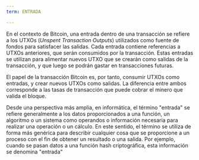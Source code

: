 ```yaml
---
term: ENTRADA

---
```

En el contexto de Bitcoin, una entrada dentro de una transacción se refiere a los UTXOs (*Unspent Transaction Outputs*) utilizados como fuente de fondos para satisfacer las salidas. Cada entrada contiene referencias a UTXOs anteriores, que serán consumidos por la transacción. Estas entradas se utilizan para alimentar nuevos UTXO que se crearán como salidas de la transacción, y que luego se podrán gastar en transacciones futuras.

El papel de la transacción Bitcoin es, por tanto, consumir UTXOs como entradas, y crear nuevos UTXOs como salidas. La diferencia entre ambos corresponde a las tasas de transacción que puede cobrar el minero que valida el bloque.

Desde una perspectiva más amplia, en informática, el término "entrada" se refiere generalmente a los datos proporcionados a una función, un algoritmo o un sistema como operandos o información necesaria para realizar una operación o un cálculo. En este sentido, el término se utiliza de forma más genérica para describir cualquier cosa que se proporcione a un proceso con el fin de obtener un resultado o una salida. Por ejemplo, cuando se pasan datos a una función hash criptográfica, esta información se denomina "entrada"